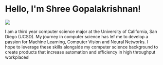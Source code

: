 # Hello, I'm Shree Gopalakrishnan!
<a href="https://www.linkedin.com/in/shree-gopalakrishnan-4b2427214/"><img src="https://img.shields.io/badge/-LinkedIn-0072b1?&style=for-the-badge&logo=linkedin&logoColor=white" /></a>

I am a third year computer science major at the University of California, San Diego (UCSD). My journey in computer science has lef me to develop a passion for Machine Learning, Computer Vision and Neural Networks. I hope to leverage these skills alongside my computer science background to create products that increase automation and efficiency in high throughput workplaces! 
